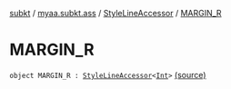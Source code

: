 [subkt](../../index.md) / [myaa.subkt.ass](../index.md) / [StyleLineAccessor](index.md) / [MARGIN_R](./-m-a-r-g-i-n_-r.md)

# MARGIN_R

`object MARGIN_R : `[`StyleLineAccessor`](index.md)`<`[`Int`](https://kotlinlang.org/api/latest/jvm/stdlib/kotlin/-int/index.html)`>` [(source)](https://github.com/Myaamori/SubKt/blob/0.1.11/src/main/kotlin/myaa/subkt/ass/parser.kt#L519)